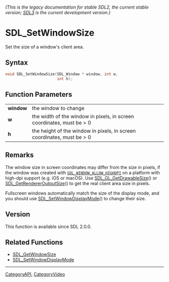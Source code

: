 ###### (This is the legacy documentation for stable SDL2, the current stable version; [SDL3](https://wiki.libsdl.org/SDL3/) is the current development version.)
# SDL_SetWindowSize

Set the size of a window's client area.

## Syntax

```c
void SDL_SetWindowSize(SDL_Window * window, int w,
                       int h);

```

## Function Parameters

|                |                                                                        |
| -------------- | ---------------------------------------------------------------------- |
| **window**     | the window to change                                                   |
| **w**          | the width of the window in pixels, in screen coordinates, must be > 0  |
| **h**          | the height of the window in pixels, in screen coordinates, must be > 0 |

## Remarks

The window size in screen coordinates may differ from the size in pixels,
if the window was created with
[`SDL_WINDOW_ALLOW_HIGHDPI`](SDL_WINDOW_ALLOW_HIGHDPI) on a platform with
high-dpi support (e.g. iOS or macOS). Use
[SDL_GL_GetDrawableSize](SDL_GL_GetDrawableSize)() or
[SDL_GetRendererOutputSize](SDL_GetRendererOutputSize)() to get the real
client area size in pixels.

Fullscreen windows automatically match the size of the display mode, and
you should use [SDL_SetWindowDisplayMode](SDL_SetWindowDisplayMode)() to
change their size.

## Version

This function is available since SDL 2.0.0.

## Related Functions

* [SDL_GetWindowSize](SDL_GetWindowSize)
* [SDL_SetWindowDisplayMode](SDL_SetWindowDisplayMode)

----
[CategoryAPI](CategoryAPI), [CategoryVideo](CategoryVideo)


